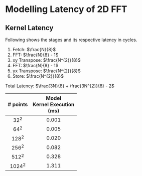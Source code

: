 # Modelling Latency of 2D FFT

## Kernel Latency

Following shows the stages and its respective latency in cycles.

1. Fetch: $`\frac{N}{8}`$
2. FFT: $`\frac{N}{8} - 1`$
3. xy Transpose: $`\frac{N^{2}}{8}`$
4. FFT: $`\frac{N}{8} - 1`$
5. yx Transpose: $`\frac{N^{2}}{8}`$
5. Store: $`\frac{N^{2}}{8}`$

Total Latency: $`\frac{3N}{8} + \frac{3N^{2}}{8} - 2`$

| \# points | Model<br>Kernel Execution<br>(ms) |
|:---------:|:---------------------------------:|
|   32$^2$  |               0.001               |
|   64$^2$  |               0.005               |
|  128$^2$  |               0.020               |
|  256$^2$  |               0.082               |
|  512$^2$  |               0.328               |
|  1024$^2$ |               1.311               |